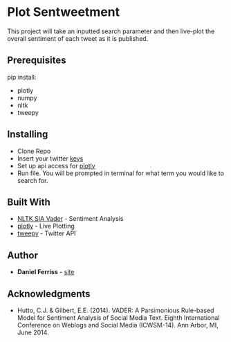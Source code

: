 # Plot Sentweetment

This project will take an inputted search parameter and then live-plot the overall sentiment of each tweet as it is published.

## Prerequisites

pip install:
* plotly
* numpy
* nltk
* tweepy

## Installing

* Clone Repo
* Insert your twitter [keys](https://stackoverflow.com/questions/1808855/getting-new-twitter-api-consumer-and-secret-keys)
* Set up api access for [plotly](https://plot.ly/python/getting-started/)
* Run file. You will be prompted in terminal for what term you would like to search for.

## Built With

* [NLTK SIA Vader](http://www.nltk.org/_modules/nltk/sentiment/vader.html) - Sentiment Analysis
* [plotly](https://plot.ly/python/getting-started/) - Live Plotting
* [tweepy](https://tweepy.readthedocs.io/en/v3.5.0/) - Twitter API

## Author

* **Daniel Ferriss** - [site](https://danielferriss.com)

## Acknowledgments

* Hutto, C.J. & Gilbert, E.E. (2014). VADER: A Parsimonious Rule-based Model for
Sentiment Analysis of Social Media Text. Eighth International Conference on
Weblogs and Social Media (ICWSM-14). Ann Arbor, MI, June 2014.

